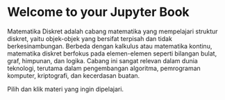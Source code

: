 # Welcome to your Jupyter Book

Matematika Diskret adalah cabang matematika yang mempelajari struktur diskret, yaitu objek-objek yang bersifat terpisah dan tidak berkesinambungan. Berbeda dengan kalkulus atau matematika kontinu, matematika diskret berfokus pada elemen-elemen seperti bilangan bulat, graf, himpunan, dan logika. Cabang ini sangat relevan dalam dunia teknologi, terutama dalam pengembangan algoritma, pemrograman komputer, kriptografi, dan kecerdasan buatan.

Pilih dan klik materi yang ingin dipelajari.

```{tableofcontents}
```
